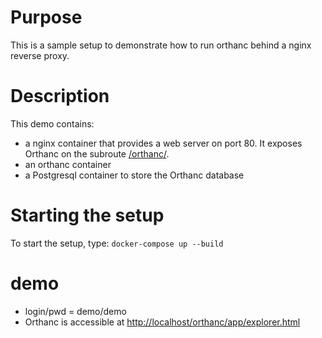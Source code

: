 # Purpose

This is a sample setup to demonstrate how to run orthanc behind a nginx reverse proxy.

# Description

This demo contains:

- a nginx container that provides a web server on port 80.  It exposes Orthanc on the subroute [/orthanc/](http://localhost:/orthanc/).
- an orthanc container
- a Postgresql container to store the Orthanc database

# Starting the setup

To start the setup, type: `docker-compose up --build`

# demo

- login/pwd = demo/demo
- Orthanc is accessible at [http://localhost/orthanc/app/explorer.html](http://localhost/orthanc/app/explorer.html)

